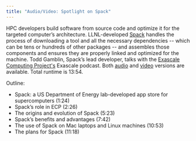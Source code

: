 ```yaml
---
title: "Audio/Video: Spotlight on Spack"
---
```


HPC developers build software from source code and optimize it for the targeted computer’s architecture. LLNL-developed [Spack](https://github.com/spack/spack) handles the process of downloading a tool and all the necessary dependencies -- which can be tens or hundreds of other packages -- and assembles those components and ensures they are properly linked and optimized for the machine. Todd Gamblin, Spack’s lead developer, talks with the [Exascale Computing Project's](https://www.exascaleproject.org/) Exascale podcast. Both [audio](https://www.exascaleproject.org/spack-the-deployment-tool-for-ecps-software-stack/) and [video](https://youtu.be/H-QDo-hT3SY) versions are available. Total runtime is 13:54.

Outline:
- Spack: a US Department of Energy lab-developed app store for supercomputers (1:24)
- Spack’s role in ECP (2:26)
- The origins and evolution of Spack (5:23)
- Spack’s benefits and advantages (7:42)
- The use of Spack on Mac laptops and Linux machines (10:53)
- The plans for Spack (11:18)
